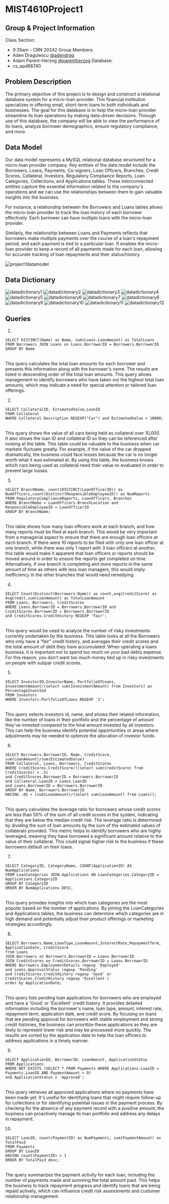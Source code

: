 # MIST4610Project1

## Group & Project Information
Class Section: 
- 9:35am - CRN 20242
Group Members:
- Aden Dragulescu [@adendrag](https://github.com/adendrag)
- Adam Parent-Herzog [@parentherzog](https://github.com/parentherzog)
Database: 
- cs_apd88740

## Problem Description
The primary objective of this project is to design and construct a relational database system for a micro-loan provider. This financial institution specializes in offering small, short-term loans to both individuals and businesses. The goal for this database is to help the micro-loan provider streamline its loan operations by making data-driven decisions. Through use of this database, the company will be able to view the performance of its loans, analyze borrower demographics, ensure regulatory compliance, and more.

## Data Model
Our data model represents a MySQL relational database structured for a micro-loan provider company.  Key entities of the data model include the Borrowers, Loans, Payments, Co-signers, Loan Officers, Branches, Credit Scores, Collateral, Investors, Regulatory Compliance Reports, Loan Categories, Collections, and Applications tables. These interconnected entities capture the essential information related to the company's operations and we can use the relationships between them to gain valuable insights into the business.

For instance, a relationship between the Borrowers and Loans tables allows the micro-loan provider to track the loan history of each borrower effectively. Each borrower can have multiple loans with the micro-loan provider.

Similarly, the relationship between Loans and Payments reflects that borrowers make multiple payments over the course of a loan's repayment period, and each payment is tied to a particular loan. It enables the micro-loan provider to keep a record of all payments made for each loan, allowing for accurate tracking of loan repayments and their status/history.

![project1datamodel](https://user-images.githubusercontent.com/25353210/281260894-e08d28d1-a613-4de3-8744-abac7f3b2a76.png)

## Data Dictionary
![datadictionary1](https://github.com/adendrag/MIST4610Project1/assets/25353210/ef76ca75-33e6-4f71-99dc-df7c3e7f2e57)
![datadictionary2](https://github.com/adendrag/MIST4610Project1/assets/25353210/3c1c130c-ae92-41d2-a77d-0f5edfee159d)
![datadictionary3](https://github.com/adendrag/MIST4610Project1/assets/25353210/9d992ee3-3adb-4b21-8132-67ac357eea43)
![datadictionary4](https://github.com/adendrag/MIST4610Project1/assets/25353210/a4b5dce0-9b14-4ab6-8e1b-2e3b156227da)
![datadictionary5](https://github.com/adendrag/MIST4610Project1/assets/25353210/d8f7e3a7-189c-46e5-a323-6e3060dd7407)
![datadictionary6](https://github.com/adendrag/MIST4610Project1/assets/25353210/2b49d56b-8853-4c4c-8cb4-becdb870f7a4)
![datadictionary7](https://github.com/adendrag/MIST4610Project1/assets/25353210/d3e064b8-aeb6-46f2-9752-b879840f01f3)
![datadictionary8](https://github.com/adendrag/MIST4610Project1/assets/25353210/3cdf7088-ad59-41bf-81ae-aed6191aec2a)
![datadictionary9](https://github.com/adendrag/MIST4610Project1/assets/25353210/080eb07f-6cf6-4ef2-88be-9b9ac83f2a92)
![datadictionary10](https://github.com/adendrag/MIST4610Project1/assets/25353210/ba44dc2b-04d8-4557-baa4-e6342230cf7a)
![datadictionary11](https://github.com/adendrag/MIST4610Project1/assets/25353210/50f65328-4214-4770-8dbf-f537a07027ba)
![datadictionary12](https://github.com/adendrag/MIST4610Project1/assets/25353210/70864663-00ce-4072-a661-55215339363e)

## Queries
1. 

```
SELECT DISTINCT(Name) as Name, sum(Loans.LoanAmount) as TotalLoans
FROM Borrowers JOIN Loans on Loans.BorrowerID = Borrowers.BorrowerID
GROUP BY Name
```
\
This query calculates the total loan amounts for each borrower and presents this information along with the borrower's name. The results are listed in descending order of the total loan amounts. This query allows management to identify borrowers who have taken out the highest total loan amounts, which may indicate a need for special attention or tailored loan offerings.

2. 

```
SELECT CollateralID, EstimatedValue,LoanID 
FROM Collateral
WHERE Collateral.Description REGEXP("Car") and EstimatedValue > 10000;
```
\
This query shows the value of all cars being held as collateral over 10,000. It also shows the loan ID and collateral ID so they can be referenced after looking at the table. This table could be valuable to the business when car markets fluctuate greatly. For example, if the value of the car dropped dramatically, the business could face losses because the car is no longer worth what it was estimated at. By using this table, the business knows which cars being used as collateral need their value re-evaluated in order to prevent large losses.

3. 

```
SELECT BranchName, count(DISTINCT(LoanOfficerID)) as NumOfficers,count(Distinct(ResponsibleEmployeeID)) as NumReports
FROM RegulatoryComplianceReports, LoanOfficers, Branches
WHERE BranchName = LoanOfficers.BranchLocation and ResponsibleEmployeeID = LoanOfficerID
GROUP BY BranchName;
```
\
This table shows how many loan officers work at each branch, and how many reports must be filed at each branch. This would be very important from a managerial aspect to ensure that there are enough loan officers at each branch. If there were 10 reports to be filed with only one loan officer at one branch, while there was only 1 report with 3 loan officers at another, this table would make it apparent that loan officers or reports should be moved around in order to ensure the reports get completed on time. Alternatively, if one branch is completing alot more reports in the same amount of time as others with less loan managers, this would imply inefficiency in the other branches that would need remedying.

4. 

```
SELECT Count(Distinct(Borrowers.Name)) as count,avg(CreditScore) as AvgCredit,sum(LoanAmount) as TotalLoanAmount
FROM Loans, Borrowers, CreditScores
WHERE Loans.BorrowerID = Borrowers.BorrowerID and CreditScores.BorrowerID = Borrowers.BorrowerID
and CreditScores.CreditHistory REGEXP 'Fair';
```
\
This query would be used to analyze the number of risky investments currently undertaken by the business. This table looks at all the Borrowers who only have a “fair” credit history, and averages their credit scores and the total amount of debt they have accumulated. When operating a loans business, it is important not to spend too much on your bad debts expense. For this reason, you don’t want too much money tied up in risky investments on people with subpar credit scores.

5. 

```
SELECT InvestorID,InvestorName, PortfolioOfLoans, InvestmentAmount/(select sum(InvestmentAmount) from Investors) as PercentageInvested
FROM Investors
WHERE Investors.PortfolioOfLoans REGEXP '3';
```
\
This query selects investors id, name, and shows their related information, like the number of loans in their portfolio and the percentage of amount they've invested compared to the total amount invested by all investors. This can help the business identify potential opportunities or areas where adjustments may be needed to optimize the allocation of investor funds.

6. 

```
SELECT Borrowers.BorrowerID, Name, CreditScore, sum(LoanAmount)/sum(EstimatedValue)
FROM Collateral, Loans, Borrowers, CreditScores
WHERE CreditScores.CreditScore/((select sum(CreditScore) from CreditScores) < .5)
and CreditScores.BorrowerID = Borrowers.BorrowerID
and Collateral.LoanID = Loans.LoanID
and Loans.BorrowerID = Borrowers.BorrowerID
GROUP BY Name, Borrowers.BorrowerID
HAVING .05 < (sum(LoanAmount)/(select sum(LoanAmount) from Loans));
```
\
This query calculates the leverage ratio for borrowers whose credit scores are less than 50% of the sum of all credit scores in the system, indicating that they are below the median credit risk. The leverage ratio is determined by dividing the sum of loan amounts by the sum of the estimated values of collaterals provided. This metric helps to identify borrowers who are highly leveraged, meaning they have borrowed a significant amount relative to the value of their collateral. This could signal higher risk to the business if these borrowers default on their loans.

7. 

```
SELECT CategoryID, CategoryName, COUNT(ApplicationID) AS NumApplications
FROM LoanCategories JOIN Applications ON LoanCategories.CategoryID = Applications.CategoryID
GROUP BY CategoryID
ORDER BY NumApplications DESC;
```
\
This query provides insights into which loan categories are the most popular based on the number of applications. By joining the LoanCategories and Applications tables, the business can determine which categories are in high demand and potentially adjust their product offerings or marketing strategies accordingly.

8. 

```
SELECT Borrowers.Name,LoanType,LoanAmount,InterestRate,RepaymentTerm, ApplicationDate, CreditScore
from Loans
JOIN Borrowers on Borrowers.BorrowerID = Loans.BorrowerID
JOIN CreditScores on CreditScores.BorrowerID = Loans.BorrowerID
WHERE Borrowers.EmploymentDetails regexp 'Employed'
and Loans.ApprovalStatus regexp 'Pending'
and CreditScores.CreditHistory regexp 'Good' or CreditScores.CreditHistory regexp 'Excellent')
order by ApplicationDate;
```
\
This query lists pending loan applications for borrowers who are employed and have a 'Good' or 'Excellent' credit history. It provides detailed information including the borrower's name, loan type, amount, interest rate, repayment term, application date, and credit score. By focusing on loans that are pending approval for borrowers with stable employment and strong credit histories, the business can prioritize these applications as they are likely to represent lower risk and may be processed more quickly. The results are sorted by the application date to help the loan officers to address applications in a timely manner.

9. 

```
SELECT ApplicationID, BorrowerID, LoanAmount, ApplicationStatus
FROM Applications
WHERE NOT EXISTS (SELECT * FROM Payments WHERE Applications.LoanID = Payments.LoanID AND PaymentAmount > 0)
and ApplicationStatus = 'Approved';
```
\
This query retrieves all approved applications where no payments have been made yet. It's useful for identifying loans that might require follow-up for collections or for identifying potential issues in the payment process. By checking for the absence of any payment record with a positive amount, the business can proactively manage its loan portfolio and address any delays in repayment.

10. 

```
SELECT LoanID, count(PaymentID) as NumPayments, sum(PaymentAmount) as TotalPaid
FROM Payments
GROUP BY LoanID
HAVING count(PaymentID) > 1
ORDER BY TotalPaid desc;
```
\
The query summarizes the payment activity for each loan, including  the number of payments made and summing the total amount paid. This helps the business to track repayment progress and identify loans that are being repaid actively, which can influence credit risk assessments and customer relationship management.
